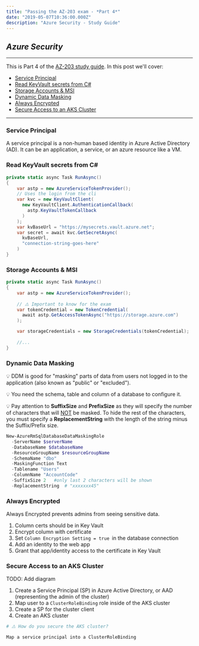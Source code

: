 ```yaml
---
title: "Passing the AZ-203 exam - *Part 4*"
date: "2019-05-07T10:36:00.000Z"
description: "Azure Security - Study Guide"
---
```

## *Azure Security*
---

 This is Part 4 of the [AZ-203 study guide]((../passing-az-203-exam/)). In this post we'll cover:

- [Service Principal](#service-principal)
- [Read KeyVault secrets from C#](#read-keyvault-secrets-from-c)
- [Storage Accounts & MSI](#storage-accounts-msi)
- [Dynamic Data Masking](#dynamic-data-masking)
- [Always Encrypted](#always-encrypted)
- [Secure Access to an AKS Cluster](#secure-access-to-an-aks-cluster)
---

### Service Principal

A service principal is a non-human based identity in Azure Active Directory (AD). It can be an application, a service, or an azure resource like a VM.

### Read KeyVault secrets from C#

``` c#
private static async Task RunAsync()
{
    var astp = new AzureServiceTokenProvider();
    // Uses the login from the cli
    var kvc = new KeyVaultClient(
      new KeyVaultClient.AuthenticationCallback(
        astp.KeyVaultTokenCallback
      )
    );
    var kvBaseUrl = "https://mysecrets.vault.azure.net";
    var secret = await kvc.GetSecretAsync(
      kvBaseUrl,
      "connection-string-goes-here"
    )
}
```

### Storage Accounts & MSI

``` c#
private static async Task RunAsync()
{
    var astp = new AzureServiceTokenProvider();
    
    // ⚠️ Important to know for the exam 
    var tokenCredential = new TokenCredential(
      await astp.GetAccessTokenAsync("https://storage.azure.com")
    );

    var storageCredentials = new StorageCredentials(tokenCredential);
    
    //...
}
```

### Dynamic Data Masking

💡 DDM is good for "masking" parts of data from users not logged in to the application (also known as "public" or "excluded"). 

💡 You need the schema, table and column of a database to configure it. 

💡 Pay attention to **SuffixSize** and **PrefixSize** as they will specify the number of characters that will <span style="text-decoration: underline">NOT</span> be masked. To hide the rest of the characters, you must specify a **ReplacementString** with the length of the string minus the Suffix/Prefix size.

```powershell
New-AzureRmSqlDatabaseDataMaskingRole
  -ServerName $serverName
  -DatabaseName $databaseName
  -ResourceGroupName $resourceGroupName
  -SchemaName "dbo"
  -MaskingFunction Text
  -Tablename "Users"
  -ColumnName "AccountCode"
  -SuffixSize 2   #only last 2 characters will be shown
  -ReplacementString  # "xxxxxxx45"
```

### Always Encrypted

Always Encrypted prevents admins from seeing sensitive data. 

1. Column certs should be in Key Vault
2. Encrypt column with certificate
3. Set ```Column Encryption Setting = true ```in the database connection
4. Add an identity to the web app
5. Grant that app/identity access to the certificate in Key Vault

### Secure Access to an AKS Cluster

TODO: Add diagram

1. Create a Service Principal (SP) in Azure Active Directory, or AAD (representing the admin of the cluster)
2. Map user to a ```ClusterRoleBinding``` role inside of the AKS cluster
3. Create a SP for the cluster client
4. Create an AKS cluster

 ```bash
 # ⚠️ How do you secure the AKS cluster?  

 Map a service principal into a ClusterRoleBinding
 ```
 